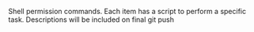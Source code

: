 Shell permission commands. Each item has a script to perform a specific task. Descriptions will be included on final git push
